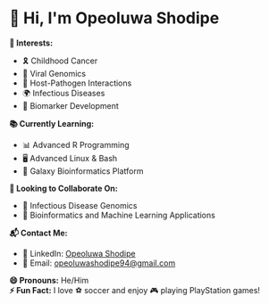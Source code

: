 # 👋 Hi, I'm Opeoluwa Shodipe

**🌟 Interests:**  
- 🎗️ Childhood Cancer  
- 🧬 Viral Genomics  
- 🦠 Host-Pathogen Interactions  
- 🌍 Infectious Diseases  
- 🧪 Biomarker Development  

**📚 Currently Learning:**  
- 📊 Advanced R Programming  
- 🖥️ Advanced Linux & Bash  
- 🚀 Galaxy Bioinformatics Platform  

**🤝 Looking to Collaborate On:**  
- 🧫 Infectious Disease Genomics  
- 🤖 Bioinformatics and Machine Learning Applications  

**📬 Contact Me:**  
- 🔗 LinkedIn: [Opeoluwa Shodipe](https://www.linkedin.com/in/opeoluwa-shodipe-6b44aa208/)  
- 📧 Email: [opeoluwashodipe94@gmail.com](mailto:opeoluwashodipe94@gmail.com)  

**😄 Pronouns:** He/Him  
**⚡ Fun Fact:** I love ⚽ soccer and enjoy 🎮 playing PlayStation games!  
